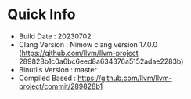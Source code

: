 # Quick Info
* Build Date : 20230702
* Clang Version : Nimow clang version 17.0.0 (https://github.com/llvm/llvm-project 289828b1c0a6bc6eed8a634376a5152adae2283b)
* Binutils Version : master
* Compiled Based : https://github.com/llvm/llvm-project/commit/289828b1

